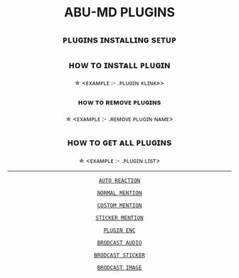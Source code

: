 <h1 align="center"> ABU-MD PLUGINS

 </h1>

<div align="center">

<h2 align="center">   ᴘʟᴜɢɪɴs ɪɴsᴛᴀʟʟɪɴɢ sᴇᴛᴜᴘ

</h1>

 

<h2 align="center">   ʜᴏᴡ ᴛᴏ ɪɴsᴛᴀʟʟ ᴘʟᴜɢɪɴ

</h1>

✯ <ᴇxᴀᴍᴘʟᴇ :-  .ᴘʟᴜɢɪɴ «ʟɪɴᴋ»>

<h3 align="center">   ʜᴏᴡ ᴛᴏ ʀᴇᴍᴏᴠᴇ ᴘʟᴜɢɪɴs</h1>

 

✯ <ᴇxᴀᴍᴘʟᴇ :-  .ʀᴇᴍᴏᴠᴇ ᴘʟᴜɢɪɴ ɴᴀᴍᴇ>

</p>

<h2 align="center">   ʜᴏᴡ ᴛᴏ ɢᴇᴛ ᴀʟʟ ᴘʟᴜɢɪɴs

</h1>

✯ <ᴇxᴀᴍᴘʟᴇ :-  .ᴘʟᴜɢɪɴ ʟɪsᴛ>

 

 ____________________________________________

 [`AUTO REACTION`](https://gist.githubusercontent.com/Afx-Abu/1a03436abd85dac62044cda3031f1e21)

 [`NORMAL MENTION`](https://gist.github.com/Afx-Abu/5d946dd45ec2bfd7fa52c54bffd1b475)

 [`COSTOM MENTION`](https://gist.githubusercontent.com/Afx-Abu/37bb1fb16126bfd80773e866740587e5)

 [`STICKER MENTION`](https://gist.github.com/Afx-Abu/c624d99e6aff1277f1ce7194e27ef788)

 [`PLUGIN ENC`](https://gist.github.com/TOXIC-KICHUX/a9f6f8ed468ffef8949339d899a2deef)

 [`BRODCAST AUDIO`](https://gist.github.com/Afx-Abu/b0b85cc68dffffa9e45b4f5ff112f31d)

 [`BRODCAST STICKER`](https://gist.github.com/Afx-Abu/ef25bdc11f765315abc928a1ddf14e8e)

 [`BRODCAST IMAGE`](https://gist.github.com/Afx-Abu/26546ebed142e445110998f7ea77168c)

